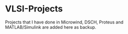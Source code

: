 # VLSI-Projects
Projects that I have done in Microwind, DSCH, Proteus and MATLAB/Simulink are added here as backup.
